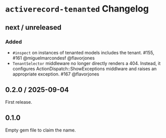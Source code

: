 # `activerecord-tenanted` Changelog

## next / unreleased

### Added

- `#inspect` on instances of tenanted models includes the tenant. #155, #161 @miguelmarcondesf @flavorjones
- `TenantSelector` middleware no longer directly renders a 404. Instead, it configures ActionDispatch::ShowExceptions middlware and raises an appropriate exception. #167 @flavorjones


## 0.2.0 / 2025-09-04

First release.


## 0.1.0

Empty gem file to claim the name.
